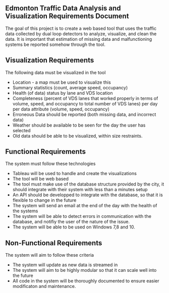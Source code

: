 ## __Edmonton Traffic Data Analysis and Visualization Requirements Document__

The goal of this project is to create a web based tool that uses the traffic data collected by dual loop detectors to analyze, visualize, and clean the data.
It is important that estimation of missing data and malfunctioning systems be reported somehow through the tool.

## __Visualization Requirements__

The following data must be visualized in the tool
 - Location - a map must be used to visualize this
 - Summary statistics (count, average speed, occupancy)
 - Health (of data) status by lane and VDS location 
 - Completeness (percent of VDS lanes that worked properly in terms of volume, speed, and occupancy to total number of VDS lanes) per day per data attribute (volume, speed, occupancy)
 - Erroneous Data should be reported (both missing data, and incorrect data)
 - Weather should be available to be seen for the day the user has selected
 - Old data should be able to be visualized, within size restraints.
 
## __Functional Requirements__

The system must follow these technologies
 - Tableau will be used to handle and create the visualizations
 - The tool will be web based
 - The tool must make use of the database structure provided by the city, it should integrate with their system with less than a minutes setup
 - An API should be developped to integrate with the database, so that it is flexible to change in the future
 - The system will send an email at the end of the day with the health of the systems
 - The system will be able to detect errors in communication with the database, and notifiy the user of the nature of the issue.
 - The system will be able to be used on Windows 7,8 and 10.
 
## __Non-Functional Requirements__

The system will aim to follow these criteria
 - The system will update as new data is streamed in
 - The system will aim to be highly modular so that it can scale well into the future
 - All code in the system will be thoroughly documented to ensure easier modificaton and maintenance.
